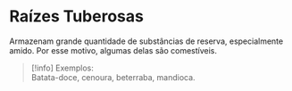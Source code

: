 # Raízes Tuberosas

Armazenam grande quantidade de substâncias de reserva, especialmente amido. Por esse motivo, algumas delas são comestíveis.

> [!info] Exemplos:
> <br>
> Batata-doce, cenoura, beterraba, mandioca.